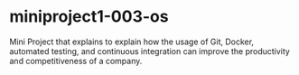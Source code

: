 # miniproject1-003-os
Mini Project that explains to explain how the usage of Git, Docker, automated testing, and continuous integration can improve the productivity and competitiveness of a company.

